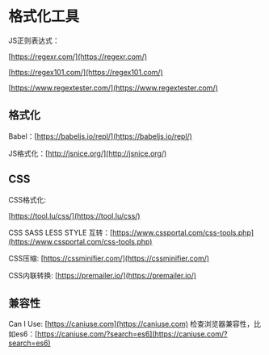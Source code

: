 # 格式化工具

JS正则表达式：

[https://regexr.com/](https://regexr.com/)

[https://regex101.com/](https://regex101.com/)

[https://www.regextester.com/](https://www.regextester.com/)

## 格式化

Babel：[https://babeljs.io/repl/](https://babeljs.io/repl/)

JS格式化：[http://jsnice.org/](http://jsnice.org/)

## CSS

CSS格式化:

[https://tool.lu/css/](https://tool.lu/css/)

CSS SASS LESS STYLE 互转：[https://www.cssportal.com/css-tools.php](https://www.cssportal.com/css-tools.php)

CSS压缩: [https://cssminifier.com/](https://cssminifier.com/)

CSS内联转换: [https://premailer.io/](https://premailer.io/)

## 兼容性

Can I Use: [https://caniuse.com](https://caniuse.com) 检查浏览器兼容性，比如es6：[https://caniuse.com/?search=es6](https://caniuse.com/?search=es6)

